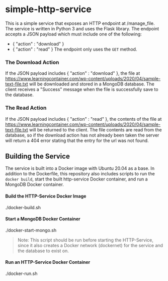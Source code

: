 # simple-http-service

This is a simple service that exposes an HTTP endpoint at /manage_file. The service is written in Python 3 and uses the Flask library.
The endpoint accepts a JSON payload which must include one of the following:
* { "action" : "download" }
* { "action" : "read" }
The endpoint only uses the `GET` method.

### The Download Action
If the JSON payload includes { "action" : "download" }, the file at https://www.learningcontainer.com/wp-content/uploads/2020/04/sample-text-file.txt will be downloaded and stored in a MongoDB database. The client receives a "Success" message when the file is successfully save to the database. 

### The Read Action
If the JSON payload includes { "action" : "read" }, the contents of the file at https://www.learningcontainer.com/wp-content/uploads/2020/04/sample-text-file.txt will be returned to the client. The file contents are read from the database, so if the download action has not already been taken the server will return a 404 error stating that the entry for the url was not found. 


## Building the Service
The service is built into a Docker image with Ubuntu 20.04 as a base. In addition to the Dockerfile, this repository also includes scripts to run the `docker build`, start the built http-service Docker container, and run a MongoDB Docker container.

#### Build the HTTP-Service Docker Image
./docker-build.sh

#### Start a MongoDB Docker Container
./docker-start-mongo.sh
> Note: This script should be run before starting the HTTP-Service, since it also creates a Docker network (dockernet) for the service and the database to exist on. 

#### Run an HTTP-Service Docker Container
./docker-run.sh


